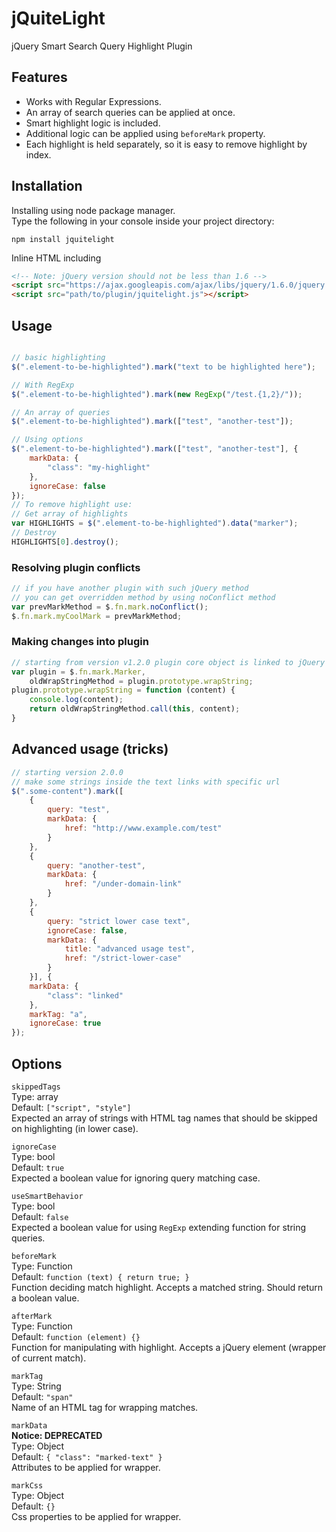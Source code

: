 # jQuiteLight
jQuery Smart Search Query Highlight Plugin

## Features
- Works with Regular Expressions.
- An array of search queries can be applied at once.
- Smart highlight logic is included.
- Additional logic can be applied using `beforeMark` property.
- Each highlight is held separately, so it is easy to remove highlight by index.

## Installation
Installing using node package manager.  
Type the following in your console inside your project directory:  
```
npm install jquitelight
```

Inline HTML including
```html
<!-- Note: jQuery version should not be less than 1.6 -->
<script src="https://ajax.googleapis.com/ajax/libs/jquery/1.6.0/jquery.min.js"></script>
<script src="path/to/plugin/jquitelight.js"></script>
```

## Usage
```js

// basic highlighting
$(".element-to-be-highlighted").mark("text to be highlighted here");

// With RegExp
$(".element-to-be-highlighted").mark(new RegExp("/test.{1,2}/"));

// An array of queries
$(".element-to-be-highlighted").mark(["test", "another-test"]);

// Using options
$(".element-to-be-highlighted").mark(["test", "another-test"], {
	markData: {
		"class": "my-highlight"
	},
	ignoreCase: false
});
// To remove highlight use:
// Get array of highlights
var HIGHLIGHTS = $(".element-to-be-highlighted").data("marker");
// Destroy
HIGHLIGHTS[0].destroy();
```

### Resolving plugin conflicts
```js
// if you have another plugin with such jQuery method
// you can get overridden method by using noConflict method
var prevMarkMethod = $.fn.mark.noConflict();
$.fn.mark.myCoolMark = prevMarkMethod;
```

### Making changes into plugin
```js
// starting from version v1.2.0 plugin core object is linked to jQuery method
var plugin = $.fn.mark.Marker,
	oldWrapStringMethod = plugin.prototype.wrapString;
plugin.prototype.wrapString = function (content) {
	console.log(content);
	return oldWrapStringMethod.call(this, content);
}
```

## Advanced usage (tricks)
```js
// starting version 2.0.0
// make some strings inside the text links with specific url
$(".some-content").mark([
	{
		query: "test",
		markData: {
			href: "http://www.example.com/test"
		}
	},
	{
		query: "another-test",
		markData: {
			href: "/under-domain-link"
        }
	},
	{
        query: "strict lower case text",
        ignoreCase: false,
        markData: {
            title: "advanced usage test",
            href: "/strict-lower-case"
        }
    }], {
	markData: {
		"class": "linked"
	},
	markTag: "a",
	ignoreCase: true
});
```

## Options
`skippedTags`  
Type: array  
Default: `["script", "style"]`  
Expected an array of strings with HTML tag names that should be skipped on highlighting (in lower case).

`ignoreCase`  
Type: bool  
Default: `true`  
Expected a boolean value for ignoring query matching case.

`useSmartBehavior`  
Type: bool  
Default: `false`  
Expected a boolean value for using `RegExp` extending function for string queries.

`beforeMark`  
Type: Function  
Default: `function (text) { return true; }`  
Function deciding match highlight. Accepts a matched string. Should return a boolean value.
 
`afterMark`  
Type: Function  
Default: `function (element) {}`  
Function for manipulating with highlight. Accepts a jQuery element (wrapper of current match).

`markTag`  
Type: String  
Default: `"span"`  
Name of an HTML tag for wrapping matches.

`markData`  
**Notice: DEPRECATED**  
Type: Object  
Default: `{ "class": "marked-text" }`  
Attributes to be applied for wrapper.

`markCss`  
Type: Object  
Default: `{}`  
Css properties to be applied for wrapper.
